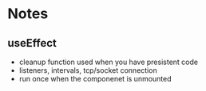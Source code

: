 # Notes

## useEffect

- cleanup function used when you have presistent code
- listeners, intervals, tcp/socket connection
- run once when the componenet is unmounted
